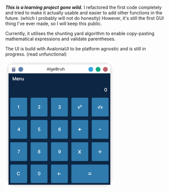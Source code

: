 ***This is a learning project gone wild.***
I refactored the first code completely and tried to make it actually usable and easier to add other functions in the future. 
(which I probably will not do honestly)
However, it's still the first GUI thing I've ever made, so I will keep this public.

Currently, it utilises the shunting yard algorithm to enable copy-pasting mathematical expressions and validate parentheses.

The UI is build with AvaloniaUI to be platform agnostic and is still in progress. (read unfunctional)


![algebruhview](https://github.com/pointandlaugheveryone/AlgeBruh/blob/main/algebruhview.png)
